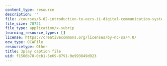 ```yaml
---
content_type: resource
description: ''
file: /courses/6-02-introduction-to-eecs-ii-digital-communication-systems-fall-2012/f1566b780cb15e6987919e993849d923_2QxgN2ugcMY.vtt
file_size: 70721
file_type: application/x-subrip
learning_resource_types: []
license: https://creativecommons.org/licenses/by-nc-sa/4.0/
ocw_type: OCWFile
resourcetype: Other
title: 3play caption file
uid: f1566b78-0cb1-5e69-8791-9e993849d923
---
```

